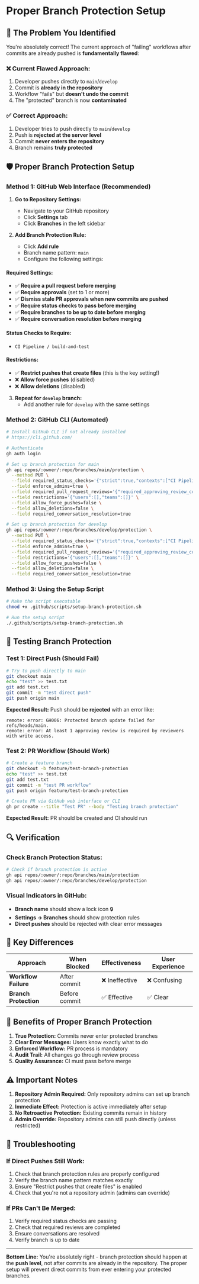 # Proper Branch Protection Setup

## 🚨 The Problem You Identified

You're absolutely correct! The current approach of "failing" workflows after commits are already pushed is **fundamentally flawed**:

### ❌ **Current Flawed Approach:**
1. Developer pushes directly to `main`/`develop`
2. Commit is **already in the repository**
3. Workflow "fails" but **doesn't undo the commit**
4. The "protected" branch is now **contaminated**

### ✅ **Correct Approach:**
1. Developer tries to push directly to `main`/`develop`
2. Push is **rejected at the server level**
3. Commit **never enters the repository**
4. Branch remains **truly protected**

## 🛡️ Proper Branch Protection Setup

### **Method 1: GitHub Web Interface (Recommended)**

1. **Go to Repository Settings:**
   - Navigate to your GitHub repository
   - Click **Settings** tab
   - Click **Branches** in the left sidebar

2. **Add Branch Protection Rule:**
   - Click **Add rule**
   - Branch name pattern: `main`
   - Configure the following settings:

#### **Required Settings:**
- ✅ **Require a pull request before merging**
- ✅ **Require approvals** (set to 1 or more)
- ✅ **Dismiss stale PR approvals when new commits are pushed**
- ✅ **Require status checks to pass before merging**
- ✅ **Require branches to be up to date before merging**
- ✅ **Require conversation resolution before merging**

#### **Status Checks to Require:**
- `CI Pipeline / build-and-test`

#### **Restrictions:**
- ✅ **Restrict pushes that create files** (this is the key setting!)
- ❌ **Allow force pushes** (disabled)
- ❌ **Allow deletions** (disabled)

3. **Repeat for `develop` branch:**
   - Add another rule for `develop` with the same settings

### **Method 2: GitHub CLI (Automated)**

```bash
# Install GitHub CLI if not already installed
# https://cli.github.com/

# Authenticate
gh auth login

# Set up branch protection for main
gh api repos/:owner/:repo/branches/main/protection \
  --method PUT \
  --field required_status_checks='{"strict":true,"contexts":["CI Pipeline / build-and-test"]}' \
  --field enforce_admins=true \
  --field required_pull_request_reviews='{"required_approving_review_count":1,"dismiss_stale_reviews":true}' \
  --field restrictions='{"users":[],"teams":[]}' \
  --field allow_force_pushes=false \
  --field allow_deletions=false \
  --field required_conversation_resolution=true

# Set up branch protection for develop
gh api repos/:owner/:repo/branches/develop/protection \
  --method PUT \
  --field required_status_checks='{"strict":true,"contexts":["CI Pipeline / build-and-test"]}' \
  --field enforce_admins=true \
  --field required_pull_request_reviews='{"required_approving_review_count":1,"dismiss_stale_reviews":true}' \
  --field restrictions='{"users":[],"teams":[]}' \
  --field allow_force_pushes=false \
  --field allow_deletions=false \
  --field required_conversation_resolution=true
```

### **Method 3: Using the Setup Script**

```bash
# Make the script executable
chmod +x .github/scripts/setup-branch-protection.sh

# Run the setup script
./.github/scripts/setup-branch-protection.sh
```

## 🧪 Testing Branch Protection

### **Test 1: Direct Push (Should Fail)**
```bash
# Try to push directly to main
git checkout main
echo "test" >> test.txt
git add test.txt
git commit -m "test direct push"
git push origin main
```

**Expected Result:** Push should be **rejected** with an error like:
```
remote: error: GH006: Protected branch update failed for refs/heads/main.
remote: error: At least 1 approving review is required by reviewers with write access.
```

### **Test 2: PR Workflow (Should Work)**
```bash
# Create a feature branch
git checkout -b feature/test-branch-protection
echo "test" >> test.txt
git add test.txt
git commit -m "test PR workflow"
git push origin feature/test-branch-protection

# Create PR via GitHub web interface or CLI
gh pr create --title "Test PR" --body "Testing branch protection"
```

**Expected Result:** PR should be created and CI should run

## 🔍 Verification

### **Check Branch Protection Status:**
```bash
# Check if branch protection is active
gh api repos/:owner/:repo/branches/main/protection
gh api repos/:owner/:repo/branches/develop/protection
```

### **Visual Indicators in GitHub:**
- **Branch name** should show a lock icon 🔒
- **Settings → Branches** should show protection rules
- **Direct pushes** should be rejected with clear error messages

## 🎯 Key Differences

| Approach | When Blocked | Effectiveness | User Experience |
|----------|-------------|---------------|-----------------|
| **Workflow Failure** | After commit | ❌ Ineffective | ❌ Confusing |
| **Branch Protection** | Before commit | ✅ Effective | ✅ Clear |

## 🚀 Benefits of Proper Branch Protection

1. **True Protection:** Commits never enter protected branches
2. **Clear Error Messages:** Users know exactly what to do
3. **Enforced Workflow:** PR process is mandatory
4. **Audit Trail:** All changes go through review process
5. **Quality Assurance:** CI must pass before merge

## ⚠️ Important Notes

1. **Repository Admin Required:** Only repository admins can set up branch protection
2. **Immediate Effect:** Protection is active immediately after setup
3. **No Retroactive Protection:** Existing commits remain in history
4. **Admin Override:** Repository admins can still push directly (unless restricted)

## 🔧 Troubleshooting

### **If Direct Pushes Still Work:**
1. Check that branch protection rules are properly configured
2. Verify the branch name pattern matches exactly
3. Ensure "Restrict pushes that create files" is enabled
4. Check that you're not a repository admin (admins can override)

### **If PRs Can't Be Merged:**
1. Verify required status checks are passing
2. Check that required reviews are completed
3. Ensure conversations are resolved
4. Verify branch is up to date

---

**Bottom Line:** You're absolutely right - branch protection should happen at the **push level**, not after commits are already in the repository. The proper setup will prevent direct commits from ever entering your protected branches.
